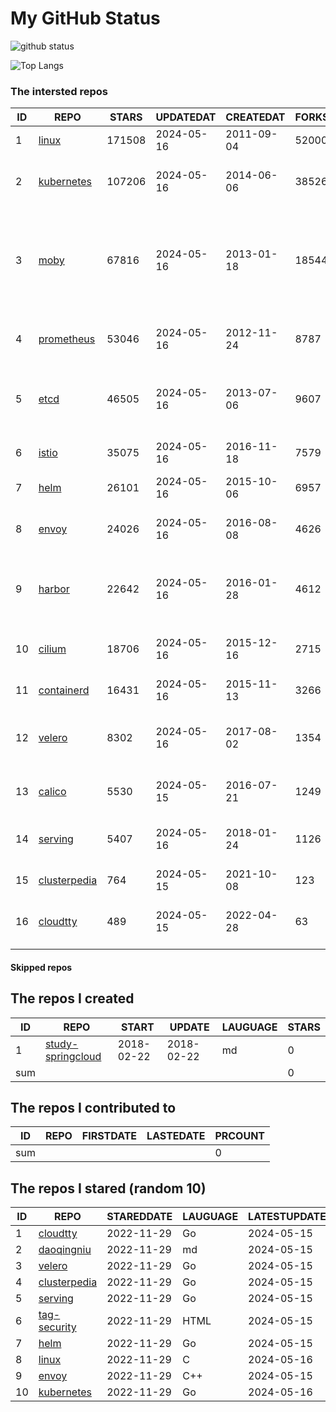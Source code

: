 # My GitHub Status

<img src="https://github-readme-stats-1.yihong0618.vercel.app/api?username=daoqingniu&show_icons=true&&&hide_title=true&count_private=true" alt="github status" />

![Top Langs](https://github-readme-stats-1.yihong0618.vercel.app/api/top-langs/?username=daoqingniu&layout=compact)

<!--START_SECTION:github_repos-->
### The intersted repos
| ID |                              REPO                               | STARS  | UPDATEDAT  | CREATEDAT  | FORKSCOUNT |                                                DESCRIPTIONS                                                |
|----|-----------------------------------------------------------------|--------|------------|------------|------------|------------------------------------------------------------------------------------------------------------|
|  1 | [linux](https://github.com/torvalds/linux)                      | 171508 | 2024-05-16 | 2011-09-04 |      52000 | Linux kernel source tree                                                                                   |
|  2 | [kubernetes](https://github.com/kubernetes/kubernetes)          | 107206 | 2024-05-16 | 2014-06-06 |      38526 | Production-Grade Container Scheduling and Management                                                       |
|  3 | [moby](https://github.com/moby/moby)                            |  67816 | 2024-05-16 | 2013-01-18 |      18544 | The Moby Project - a collaborative project for the container ecosystem to assemble container-based systems |
|  4 | [prometheus](https://github.com/prometheus/prometheus)          |  53046 | 2024-05-16 | 2012-11-24 |       8787 | The Prometheus monitoring system and time series database.                                                 |
|  5 | [etcd](https://github.com/etcd-io/etcd)                         |  46505 | 2024-05-16 | 2013-07-06 |       9607 | Distributed reliable key-value store for the most critical data of a distributed system                    |
|  6 | [istio](https://github.com/istio/istio)                         |  35075 | 2024-05-16 | 2016-11-18 |       7579 | Connect, secure, control, and observe services.                                                            |
|  7 | [helm](https://github.com/helm/helm)                            |  26101 | 2024-05-16 | 2015-10-06 |       6957 | The Kubernetes Package Manager                                                                             |
|  8 | [envoy](https://github.com/envoyproxy/envoy)                    |  24026 | 2024-05-16 | 2016-08-08 |       4626 | Cloud-native high-performance edge/middle/service proxy                                                    |
|  9 | [harbor](https://github.com/goharbor/harbor)                    |  22642 | 2024-05-16 | 2016-01-28 |       4612 | An open source trusted cloud native registry project that stores, signs, and scans content.                |
| 10 | [cilium](https://github.com/cilium/cilium)                      |  18706 | 2024-05-16 | 2015-12-16 |       2715 | eBPF-based Networking, Security, and Observability                                                         |
| 11 | [containerd](https://github.com/containerd/containerd)          |  16431 | 2024-05-16 | 2015-11-13 |       3266 | An open and reliable container runtime                                                                     |
| 12 | [velero](https://github.com/vmware-tanzu/velero)                |   8302 | 2024-05-16 | 2017-08-02 |       1354 | Backup and migrate Kubernetes applications and their persistent volumes                                    |
| 13 | [calico](https://github.com/projectcalico/calico)               |   5530 | 2024-05-15 | 2016-07-21 |       1249 | Cloud native networking and network security                                                               |
| 14 | [serving](https://github.com/knative/serving)                   |   5407 | 2024-05-16 | 2018-01-24 |       1126 | Kubernetes-based, scale-to-zero, request-driven compute                                                    |
| 15 | [clusterpedia](https://github.com/clusterpedia-io/clusterpedia) |    764 | 2024-05-15 | 2021-10-08 |        123 | The Encyclopedia of Kubernetes clusters                                                                    |
| 16 | [cloudtty](https://github.com/cloudtty/cloudtty)                |    489 | 2024-05-15 | 2022-04-28 |         63 | A Friendly Kubernetes CloudShell (Web Terminal) !                                                          |



#### Skipped repos
<!--END_SECTION:github_repos-->

<!--START_SECTION:my_github-->
## The repos I created
| ID  |                                 REPO                                 |   START    |   UPDATE   | LAUGUAGE | STARS |
|-----|----------------------------------------------------------------------|------------|------------|----------|-------|
|   1 | [study-springcloud](https://github.com/daoqingniu/study-springcloud) | 2018-02-22 | 2018-02-22 | md       |     0 |
| sum |                                                                      |            |            |          |     0 |

## The repos I contributed to
| ID  | REPO | FIRSTDATE | LASTEDATE | PRCOUNT |
|-----|------|-----------|-----------|---------|
| sum |      |           |           |       0 |

## The repos I stared (random 10)
| ID |                              REPO                               | STAREDDATE | LAUGUAGE | LATESTUPDATE |
|----|-----------------------------------------------------------------|------------|----------|--------------|
|  1 | [cloudtty](https://github.com/cloudtty/cloudtty)                | 2022-11-29 | Go       | 2024-05-15   |
|  2 | [daoqingniu](https://github.com/daoqingniu/daoqingniu)          | 2022-11-29 | md       | 2024-05-15   |
|  3 | [velero](https://github.com/vmware-tanzu/velero)                | 2022-11-29 | Go       | 2024-05-15   |
|  4 | [clusterpedia](https://github.com/clusterpedia-io/clusterpedia) | 2022-11-29 | Go       | 2024-05-15   |
|  5 | [serving](https://github.com/knative/serving)                   | 2022-11-29 | Go       | 2024-05-15   |
|  6 | [tag-security](https://github.com/cncf/tag-security)            | 2022-11-29 | HTML     | 2024-05-15   |
|  7 | [helm](https://github.com/helm/helm)                            | 2022-11-29 | Go       | 2024-05-15   |
|  8 | [linux](https://github.com/torvalds/linux)                      | 2022-11-29 | C        | 2024-05-16   |
|  9 | [envoy](https://github.com/envoyproxy/envoy)                    | 2022-11-29 | C++      | 2024-05-15   |
| 10 | [kubernetes](https://github.com/kubernetes/kubernetes)          | 2022-11-29 | Go       | 2024-05-16   |

<!--END_SECTION:my_github-->
